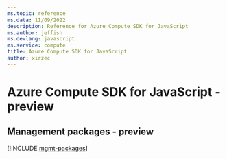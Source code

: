 ```yaml
---
ms.topic: reference
ms.data: 11/09/2022
description: Reference for Azure Compute SDK for JavaScript
ms.author: jeffish
ms.devlang: javascript
ms.service: compute
title: Azure Compute SDK for JavaScript
author: xirzec
---
```

# Azure Compute SDK for JavaScript - preview

## Management packages - preview
[!INCLUDE [mgmt-packages](compute-mgmt-index.md)]